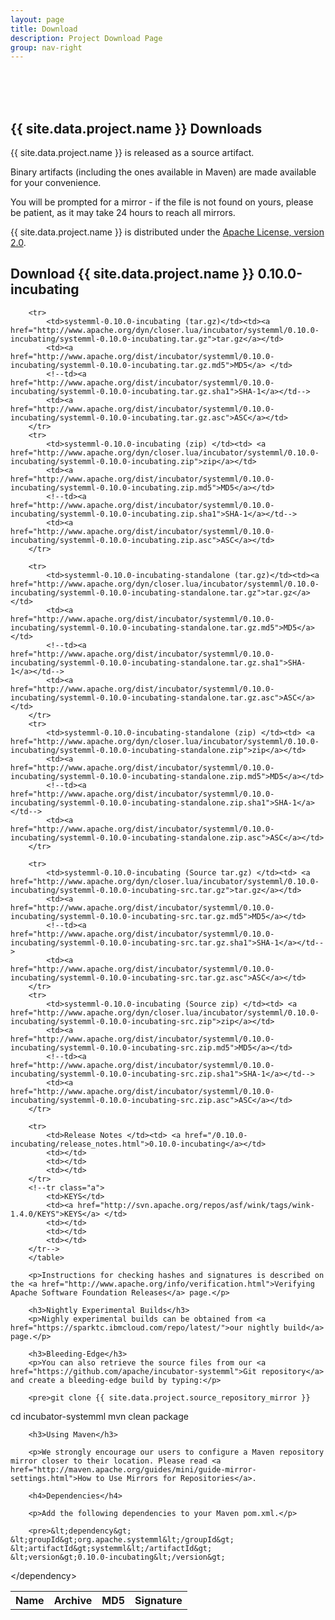 ```yaml
---
layout: page
title: Download
description: Project Download Page
group: nav-right
---
```

<!--
{% comment %}
Licensed to the Apache Software Foundation (ASF) under one or more
contributor license agreements.  See the NOTICE file distributed with
this work for additional information regarding copyright ownership.
The ASF licenses this file to you under the Apache License, Version 2.0
(the "License"); you may not use this file except in compliance with
the License.  You may obtain a copy of the License at

http://www.apache.org/licenses/LICENSE-2.0

Unless required by applicable law or agreed to in writing, software
distributed under the License is distributed on an "AS IS" BASIS,
WITHOUT WARRANTIES OR CONDITIONS OF ANY KIND, either express or implied.
See the License for the specific language governing permissions and
limitations under the License.
{% endcomment %}
-->
<br/><br/><br/>

## {{ site.data.project.name }} Downloads

{{ site.data.project.name }} is released as a source artifact.

Binary artifacts (including the ones available in Maven) are made available for your convenience.

You will be prompted for a mirror - if the file is not found on yours, please be patient, as it may take 24 hours to reach all mirrors.

{{ site.data.project.name }} is distributed under the [Apache License, version 2.0](http://www.apache.org/licenses/LICENSE-2.0).

<h2>Download {{ site.data.project.name }} 0.10.0-incubating</h2>

<div class="row">
    <div class="span10">
        <table class="table table-hover">
        <tr>
          <th><b>Name</b></th>
          <th><b>Archive</b></th>
          <th><b>MD5</b></th>
          <!--th><b>SHA-1</b></th-->
          <th><b>Signature</b></th>
        </tr>

        <tr>
            <td>systemml-0.10.0-incubating (tar.gz)</td><td><a href="http://www.apache.org/dyn/closer.lua/incubator/systemml/0.10.0-incubating/systemml-0.10.0-incubating.tar.gz">tar.gz</a></td>
            <td><a href="http://www.apache.org/dist/incubator/systemml/0.10.0-incubating/systemml-0.10.0-incubating.tar.gz.md5">MD5</a> </td>
            <!--td><a href="http://www.apache.org/dist/incubator/systemml/0.10.0-incubating/systemml-0.10.0-incubating.tar.gz.sha1">SHA-1</a></td-->
            <td><a href="http://www.apache.org/dist/incubator/systemml/0.10.0-incubating/systemml-0.10.0-incubating.tar.gz.asc">ASC</a></td>
        </tr>
        <tr>
            <td>systemml-0.10.0-incubating (zip) </td><td> <a href="http://www.apache.org/dyn/closer.lua/incubator/systemml/0.10.0-incubating/systemml-0.10.0-incubating.zip">zip</a></td>
            <td><a href="http://www.apache.org/dist/incubator/systemml/0.10.0-incubating/systemml-0.10.0-incubating.zip.md5">MD5</a></td>
            <!--td><a href="http://www.apache.org/dist/incubator/systemml/0.10.0-incubating/systemml-0.10.0-incubating.zip.sha1">SHA-1</a></td-->
            <td><a href="http://www.apache.org/dist/incubator/systemml/0.10.0-incubating/systemml-0.10.0-incubating.zip.asc">ASC</a></td>
        </tr>

        <tr>
            <td>systemml-0.10.0-incubating-standalone (tar.gz)</td><td><a href="http://www.apache.org/dyn/closer.lua/incubator/systemml/0.10.0-incubating/systemml-0.10.0-incubating-standalone.tar.gz">tar.gz</a></td>
            <td><a href="http://www.apache.org/dist/incubator/systemml/0.10.0-incubating/systemml-0.10.0-incubating-standalone.tar.gz.md5">MD5</a> </td>
            <!--td><a href="http://www.apache.org/dist/incubator/systemml/0.10.0-incubating/systemml-0.10.0-incubating-standalone.tar.gz.sha1">SHA-1</a></td-->
            <td><a href="http://www.apache.org/dist/incubator/systemml/0.10.0-incubating/systemml-0.10.0-incubating-standalone.tar.gz.asc">ASC</a></td>
        </tr>
        <tr>
            <td>systemml-0.10.0-incubating-standalone (zip) </td><td> <a href="http://www.apache.org/dyn/closer.lua/incubator/systemml/0.10.0-incubating/systemml-0.10.0-incubating-standalone.zip">zip</a></td>
            <td><a href="http://www.apache.org/dist/incubator/systemml/0.10.0-incubating/systemml-0.10.0-incubating-standalone.zip.md5">MD5</a></td>
            <!--td><a href="http://www.apache.org/dist/incubator/systemml/0.10.0-incubating/systemml-0.10.0-incubating-standalone.zip.sha1">SHA-1</a></td-->
            <td><a href="http://www.apache.org/dist/incubator/systemml/0.10.0-incubating/systemml-0.10.0-incubating-standalone.zip.asc">ASC</a></td>
        </tr>

        <tr>
            <td>systemml-0.10.0-incubating (Source tar.gz) </td><td> <a href="http://www.apache.org/dyn/closer.lua/incubator/systemml/0.10.0-incubating/systemml-0.10.0-incubating-src.tar.gz">tar.gz</a></td>
            <td><a href="http://www.apache.org/dist/incubator/systemml/0.10.0-incubating/systemml-0.10.0-incubating-src.tar.gz.md5">MD5</a></td>
            <!--td><a href="http://www.apache.org/dist/incubator/systemml/0.10.0-incubating/systemml-0.10.0-incubating-src.tar.gz.sha1">SHA-1</a></td-->
            <td><a href="http://www.apache.org/dist/incubator/systemml/0.10.0-incubating/systemml-0.10.0-incubating-src.tar.gz.asc">ASC</a></td>
        </tr>
        <tr>
            <td>systemml-0.10.0-incubating (Source zip) </td><td> <a href="http://www.apache.org/dyn/closer.lua/incubator/systemml/0.10.0-incubating/systemml-0.10.0-incubating-src.zip">zip</a></td>
            <td><a href="http://www.apache.org/dist/incubator/systemml/0.10.0-incubating/systemml-0.10.0-incubating-src.zip.md5">MD5</a></td>
            <!--td><a href="http://www.apache.org/dist/incubator/systemml/0.10.0-incubating/systemml-0.10.0-incubating-src.zip.sha1">SHA-1</a></td-->
            <td><a href="http://www.apache.org/dist/incubator/systemml/0.10.0-incubating/systemml-0.10.0-incubating-src.zip.asc">ASC</a></td>
        </tr>

        <tr>
            <td>Release Notes </td><td> <a href="/0.10.0-incubating/release_notes.html">0.10.0-incubating</a></td>
            <td></td>
            <td></td>
            <td></td>
        </tr>
        <!--tr class="a">
            <td>KEYS</td>
            <td><a href="http://svn.apache.org/repos/asf/wink/tags/wink-1.4.0/KEYS">KEYS</a> </td>
            <td></td>
            <td></td>
            <td></td>
        </tr-->
        </table>

        <p>Instructions for checking hashes and signatures is described on the <a href="http://www.apache.org/info/verification.html">Verifying Apache Software Foundation Releases</a> page.</p>

        <h3>Nightly Experimental Builds</h3>
        <p>Nighly experimental builds can be obtained from <a href="https://sparktc.ibmcloud.com/repo/latest/">our nightly build</a> page.</p>

        <h3>Bleeding-Edge</h3>
        <p>You can also retrieve the source files from our <a href="https://github.com/apache/incubator-systemml">Git repository</a> and create a bleeding-edge build by typing:</p>

        <pre>git clone {{ site.data.project.source_repository_mirror }}
cd incubator-systemml
mvn clean package</pre>

        <h3>Using Maven</h3>

        <p>We strongly encourage our users to configure a Maven repository mirror closer to their location. Please read <a href="http://maven.apache.org/guides/mini/guide-mirror-settings.html">How to Use Mirrors for Repositories</a>.

        <h4>Dependencies</h4>

        <p>Add the following dependencies to your Maven pom.xml.</p>

        <pre>&lt;dependency&gt;
    &lt;groupId&gt;org.apache.systemml&lt;/groupId&gt;
    &lt;artifactId&gt;systemml&lt;/artifactId&gt;
    &lt;version&gt;0.10.0-incubating&lt;/version&gt;
&lt;/dependency&gt;</pre>
    </div>

</div>